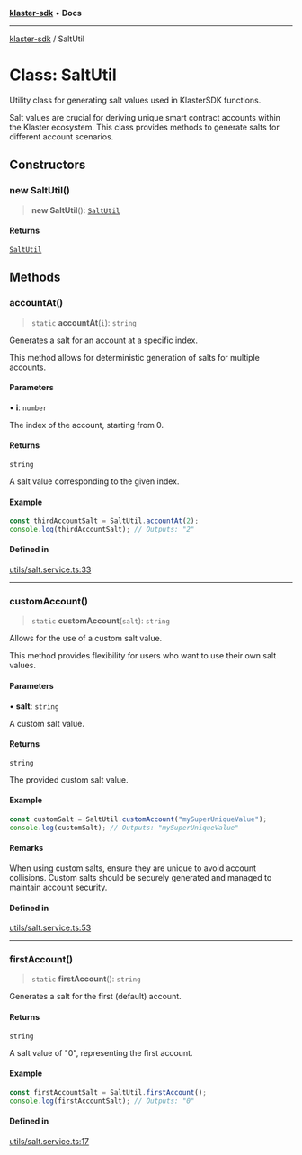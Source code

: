 [**klaster-sdk**](../README.md) • **Docs**

***

[klaster-sdk](../README.md) / SaltUtil

# Class: SaltUtil

Utility class for generating salt values used in KlasterSDK functions.

Salt values are crucial for deriving unique smart contract accounts within the Klaster ecosystem.
This class provides methods to generate salts for different account scenarios.

## Constructors

### new SaltUtil()

> **new SaltUtil**(): [`SaltUtil`](SaltUtil.md)

#### Returns

[`SaltUtil`](SaltUtil.md)

## Methods

### accountAt()

> `static` **accountAt**(`i`): `string`

Generates a salt for an account at a specific index.

This method allows for deterministic generation of salts for multiple accounts.

#### Parameters

• **i**: `number`

The index of the account, starting from 0.

#### Returns

`string`

A salt value corresponding to the given index.

#### Example

```ts
const thirdAccountSalt = SaltUtil.accountAt(2);
console.log(thirdAccountSalt); // Outputs: "2"
```

#### Defined in

[utils/salt.service.ts:33](https://github.com/0xPolycode/klaster-sdk/blob/22818a55dcbe1c33192fea1bbe40e4f250ddf045/src/utils/salt.service.ts#L33)

***

### customAccount()

> `static` **customAccount**(`salt`): `string`

Allows for the use of a custom salt value.

This method provides flexibility for users who want to use their own salt values.

#### Parameters

• **salt**: `string`

A custom salt value.

#### Returns

`string`

The provided custom salt value.

#### Example

```ts
const customSalt = SaltUtil.customAccount("mySuperUniqueValue");
console.log(customSalt); // Outputs: "mySuperUniqueValue"
```

#### Remarks

When using custom salts, ensure they are unique to avoid account collisions.
Custom salts should be securely generated and managed to maintain account security.

#### Defined in

[utils/salt.service.ts:53](https://github.com/0xPolycode/klaster-sdk/blob/22818a55dcbe1c33192fea1bbe40e4f250ddf045/src/utils/salt.service.ts#L53)

***

### firstAccount()

> `static` **firstAccount**(): `string`

Generates a salt for the first (default) account.

#### Returns

`string`

A salt value of "0", representing the first account.

#### Example

```ts
const firstAccountSalt = SaltUtil.firstAccount();
console.log(firstAccountSalt); // Outputs: "0"
```

#### Defined in

[utils/salt.service.ts:17](https://github.com/0xPolycode/klaster-sdk/blob/22818a55dcbe1c33192fea1bbe40e4f250ddf045/src/utils/salt.service.ts#L17)
